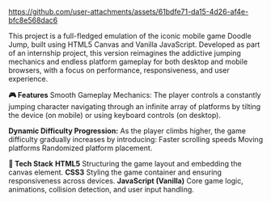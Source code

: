 

https://github.com/user-attachments/assets/61bdfe71-da15-4d26-af4e-bfc8e568dac6





This project is a full-fledged emulation of the iconic mobile game Doodle Jump, built using HTML5 Canvas and Vanilla JavaScript. Developed as part of an internship project, this version reimagines the addictive jumping mechanics and endless platform gameplay for both desktop and mobile browsers, with a focus on performance, responsiveness, and user experience.


**🎮 Features**
Smooth Gameplay Mechanics: The player controls a constantly jumping character navigating through an infinite array of platforms by tilting the device (on mobile) or using keyboard controls (on desktop).

**Dynamic Difficulty Progression:** As the player climbs higher, the game difficulty gradually increases by introducing: Faster scrolling speeds Moving platforms Randomized platform placement.

**🧰 Tech Stack**
**HTML5** Structuring the game layout and embedding the canvas element.
**CSS3** Styling the game container and ensuring responsiveness across devices. 
**JavaScript (Vanilla)** Core game logic, animations, collision detection, and user input handling.
